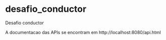 # desafio_conductor
Desafio conductor

A documentacao das APIs se encontram em http://localhost:8080/api.html
